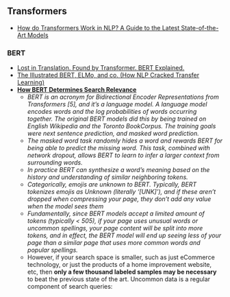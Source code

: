 ## Transformers

- [How do Transformers Work in NLP? A Guide to the Latest State-of-the-Art Models](https://medium.com/analytics-vidhya/how-do-transformers-work-in-nlp-a-guide-to-the-latest-state-of-the-art-models-52424082c132)


### BERT
- [Lost in Translation. Found by Transformer. BERT Explained.](https://towardsdatascience.com/lost-in-translation-found-by-transformer-46a16bf6418f)
- [The Illustrated BERT, ELMo, and co. (How NLP Cracked Transfer Learning)](http://jalammar.github.io/illustrated-bert/)
- **[How BERT Determines Search Relevance](https://towardsdatascience.com/how-bert-determines-search-relevance-2a67a1575ac4)**
  - *BERT is an acronym for Bidirectional Encoder Representations from Transformers [5], and it’s a language model. A language model encodes words and the log probabilities of words occurring together. The original BERT models did this by being trained on English Wikipedia and the Toronto BookCorpus. The training goals were next sentence prediction, and masked word prediction.*
  - *The masked word task randomly hides a word and rewards BERT for being able to predict the missing word. This task, combined with network dropout, allows BERT to learn to infer a larger context from surrounding words.*
  - *In practice BERT can synthesize a word’s meaning based on the history and understanding of similar neighboring tokens.*
  - *Categorically, emojis are unknown to BERT. Typically, BERT tokenizes emojis as Unknown (literally ‘[UNK]’), and if these aren’t dropped when compressing your page, they don’t add any value when the model sees them*
  - *Fundamentally, since BERT models accept a limited amount of tokens (typically < 505), if your page uses unusual words or uncommon spellings, your page content will be split into more tokens, and in effect, the BERT model will end up seeing less of your page than a similar page that uses more common words and popular spellings.*
  - However, if your search space is smaller, such as just eCommerce technology, or just the products of a home improvement website, etc, then **only a few thousand labeled samples may be necessary** to beat the previous state of the art. Uncommon data is a regular component of search queries:
